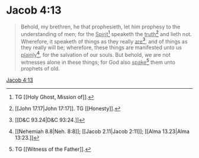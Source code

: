 # Jacob 4:13

> Behold, my brethren, he that prophesieth, let him prophesy to the understanding of men; for the <u>Spirit</u>[^a] speaketh the <u>truth</u>[^b] and lieth not. Wherefore, it speaketh of things as they really <u>are</u>[^c], and of things as they really will be; wherefore, these things are manifested unto us <u>plainly</u>[^d], for the salvation of our souls. But behold, we are not witnesses alone in these things; for God also <u>spake</u>[^e] them unto prophets of old.

[Jacob 4:13](https://www.churchofjesuschrist.org/study/scriptures/bofm/jacob/4?lang=eng&id=p13#p13)


[^a]: TG [[Holy Ghost, Mission of]].
[^b]: [[John 17.17|John 17:17]]. TG [[Honesty]].
[^c]: [[D&C 93.24|D&C 93:24.]]
[^d]: [[Nehemiah 8.8|Neh. 8:8]]; [[Jacob 2.11|Jacob 2:11]]; [[Alma 13.23|Alma 13:23.]]
[^e]: TG [[Witness of the Father]].
